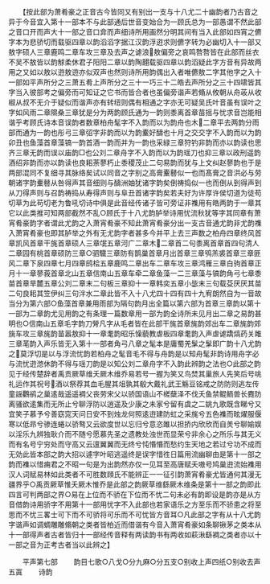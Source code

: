 <!-- { "loadSidebar": true } -->
　　【按此部为萧肴豪之正音古今皆同又有别出一支与十八尤二十幽韵者乃古音之异于今音宜入第十一部本不与此部通后世音变始合为一顾氏总为一部愚谓不然此部之音口开而声大十一部之音口弇而声细诗所用画然分明其间有当入此部如四宵之儦字本为悲骄切而载驱四章以韵滔滔字据江汉韵浮逰求则儦字转为必幽切入十一部又敖字硕人三章鹿鸣二章车攻三章及去声之谑浪敖偏旁之哀鸣嗸嗸皆在此部而丝衣不吴不敖皆以韵觩柔休君子阳阳二章以韵陶翿载驱四章以韵滔疑此字方音有异故两用之又如以敖以逰敖逰亦似双声也然则诗所用韵偶出入者唯儦敖二字其他字之入十一部如平声所分之三萧五肴上声所分之三十一巧三十二皓去声所分之三十四啸皆其字当入彼部考之偏旁而可知证之它书而皆合者也虽偏旁谐声若翛从攸朝从舟荍从收椒从叔不无介于疑似而谐声亦有转纽则偶有相通之字亦无可疑吴氏叶音虽有误叶之字如风雨二章隰桑三章犹是分为两韵顾氏通为一韵则黍离首章苗摇与忧求音岂能相谐乎考顾氏诗本音误韵者数章柏舟髦字不入韵而以为韵舟也木二章平去两韵分雨部而通为一韵也彤弓三章弨字非韵而以为韵櫜好醻也十月之交交字不入韵而以为韵卯丑也鱼藻首章藻镐一韵首酒一韵而并为一韵也采緑三章狩钓非韵而亦以韵读也思齐三章无韵而误以庙韵□也公刘二章舟字不入韵而以为韵瑶刀也抑三章以政刑遥韵酒绍非韵而亦以韵读也良耜荼蓼朽止黍稷茂止二句易韵而犹与上文纠赵蓼韵也于是两部混同不复细寻其脉络矣试以同音之字别之高膏櫜鼛似一也而髙膏之音洪必与劳朝诸字韵櫜鼛从咎得声其音细则与醻洲妯犹诸字韵矣倒祷捣似一也而倒从到得声到从刀得声则与召韵祷捣从寿得声则与阜丑首诸字韵矣若夫好为许厚许侯切道为徒苟切草为此苟切老为鲁吼切诗中俱是此音经传诸子皆可旁证非襍用有皓两韵于一章其它以此类推可知两部截然不乱○顾氏于十八尤韵胪举诗用忧流秋犹等字其同章有萧宵肴豪韵字者谓此尤韵之入萧宵肴豪不知此萧宵肴豪分出一支古音通尤韵非尤韵襍入萧宵肴豪也即其胪举之外有无尤韵字者甚多今并平上去三声数之柏舟四章终风首章凯风首章干旄首章硕人三章氓五章河广二章木二章首二句黍离首章首四句清人二章园有桃首章硕防三章○驷驖三章防有鹊巢首章月出首章三章鸮羔裘首章三章匪风二章下泉四章七月四章鸱桧五章鹿鸣二章出车二章车攻三章鸿雁三章白驹首章正月十一章蓼莪首章北山五章信南山五章车牵二章鱼藻一二三章藻与镐韵角弓七章黍苗首章旱麓五章公刘二章末二句板三章抑十一章韩奕五章小毖末三句载芟厌厌其苗二句良耜其笠伊纠三句泮水二章此皆不入十八尤四十四有四十九宥朗然自为一音故当分为第六部○鱼藻首章兼用雨部为隔句韵月出全篇以第六部为首章三章韵以第十一部为二章韵尤见用韵之有条理一篇数章用一部为韵全诗所未见月出二章之易韵甚明也○信南山五章毛字韵刀膋凡字从毛者皆在此部干旄首章旄韵郊出车二章旄韵郊旐车攻三章旄韵苗嚣敖抑十一章耄韵昭乐懆藐教虐板四章耄韵入声虐谑蹻熇药关雎三章芼韵入声乐皆无入第十一部者角弓八章之髦本是庸蜀羌髳之髳即广韵十八尤韵之莫浮切是以与浮流忧韵若柏舟之髦音毛不得与舟韵是以知舟髦非韵诗用舟字必与流忧逰滺休韵不得与瑶刀韵是以知公刘二章舟字不入韵此辨韵之法也○此部之韵见于经传楚辞者禹贡厥草维夭厥木维乔易若号一握为笑又鸟焚其巢旅人先笑后号咷礼运作其祝号酒以祭荐其血毛腥其俎孰其殽大戴礼武王觞豆铭戒之防防则逃左传童謡鸜鹆之巢逺哉遥遥裯父丧劳宋父以骄国语山不槎蘖泽不伐夭鱼禁鲲鲕兽长麑防离骚欲逺集而无所止兮聊浮防以逍遥及少康之未家兮留有虞之二姚九歌既含睇兮又宜笑子慕予兮善窈窕天问日安不到烛龙何照逺逰建防虹之采旄兮五色襍而昡燿服偃寒以低昻兮骖连蜷以骄骜又云欲度世以忘归兮意恣雎以担挢内欣欣而自羙兮聊媮娱以淫乐九辨独耿介而不随兮愿慕先圣之遗教处浊世而显荣兮非余心之所乐与其无义而有名号宁穷处而守高又云邅翼翼而无终兮忳惽惽而愁约生天地之若过兮功不成而无効此皆本部之韵大招以遽字叶昭逃遥终是误字惜徃日篇用流幽聊由是第十一部之韵而襍以惜痈君之不昭一句是为出韵然亦仅一见耳至高唐赋夭嗷号鸠巢逰流始襍用汉人词赋易林如此类者不可胜数頋氏不能辨正一一征引韵萧宵肴豪尤皆通何其漫无疆界乎○禹贡厥草惟夭厥木惟乔是此部之韵厥草维繇厥木维条是第十一部之韵即此四言可判两部之界○易在上位而不骄在下位而不忧二句未必有韵即设是韵亦是从方音借韵诗用骄字不用第十一部用忧字不入此部也若家语乐之方至乐而不骄患之将至思而不忧三畧士可下而不可骄将可乐而不可忧皆方音耳○凡此部之字有从十八尤韵字谐声如调蜩雕雕翛朝之类者皆柏近而借谐有今音入萧宵肴豪如条聊锹茅之类本从十一部得声者古者皆归十一部经传音释有两读韵书有两收如萩湫繇裯之类者亦以十一部之音为正考古者当以此辨之】


　　平声第七部
　　韵目七歌○八戈○分九麻○分五支○别收上声四纸○别收去声五寘
　　诗韵

